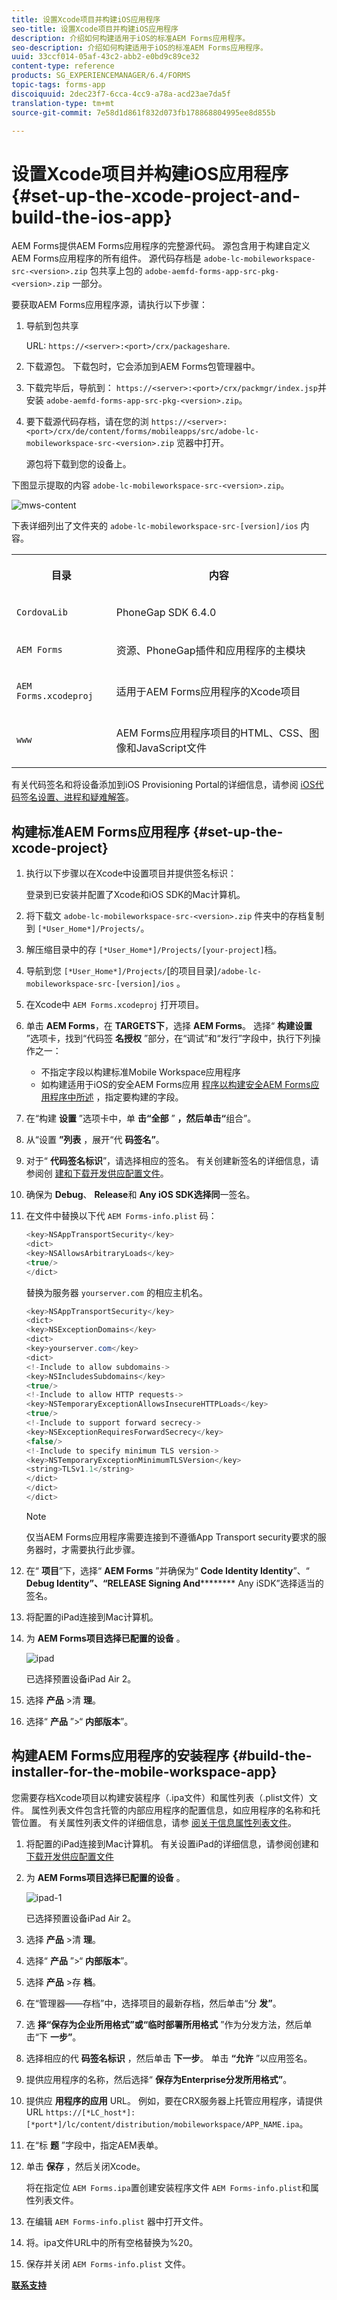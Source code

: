 ```yaml
---
title: 设置Xcode项目并构建iOS应用程序
seo-title: 设置Xcode项目并构建iOS应用程序
description: 介绍如何构建适用于iOS的标准AEM Forms应用程序。
seo-description: 介绍如何构建适用于iOS的标准AEM Forms应用程序。
uuid: 33ccf014-05af-43c2-abb2-e0bd9c89ce32
content-type: reference
products: SG_EXPERIENCEMANAGER/6.4/FORMS
topic-tags: forms-app
discoiquuid: 2dec23f7-6cca-4cc9-a78a-acd23ae7da5f
translation-type: tm+mt
source-git-commit: 7e58d1d861f832d073fb178868804995ee8d855b

---
```



# 设置Xcode项目并构建iOS应用程序 {#set-up-the-xcode-project-and-build-the-ios-app}

AEM Forms提供AEM Forms应用程序的完整源代码。 源包含用于构建自定义AEM Forms应用程序的所有组件。 源代码存档是 `adobe-lc-mobileworkspace-src-<version>.zip` 包共享上包的 `adobe-aemfd-forms-app-src-pkg-<version>.zip` 一部分。

要获取AEM Forms应用程序源，请执行以下步骤：

1. 导航到包共享

   URL: `https://<server>:<port>/crx/packageshare`.

1. 下载源包。 下载包时，它会添加到AEM Forms包管理器中。
1. 下载完毕后，导航到： `https://<server>:<port>/crx/packmgr/index.jsp`并安装 `adobe-aemfd-forms-app-src-pkg-<version>.zip`。

1. 要下载源代码存档，请在您的浏 `https://<server>:<port>/crx/de/content/forms/mobileapps/src/adobe-lc-mobileworkspace-src-<version>.zip` 览器中打开。

   源包将下载到您的设备上。

下图显示提取的内容 `adobe-lc-mobileworkspace-src-<version>.zip`。

![mws-content](assets/mws-content.png)

下表详细列出了文件夹的 `adobe-lc-mobileworkspace-src-[version]/ios` 内容。

<table> 
 <tbody> 
  <tr> 
   <th><p>目录</p> </th> 
   <th><p>内容</p> </th> 
  </tr> 
  <tr> 
   <td><p><code>CordovaLib</code></p> </td> 
   <td><p>PhoneGap SDK 6.4.0</p> </td> 
  </tr> 
  <tr> 
   <td><p><code>AEM Forms</code></p> </td> 
   <td><p>资源、PhoneGap插件和应用程序的主模块</p> </td> 
  </tr> 
  <tr> 
   <td><p><code>AEM Forms.xcodeproj</code></p> </td> 
   <td><p>适用于AEM Forms应用程序的Xcode项目</p> </td> 
  </tr> 
  <tr> 
   <td><p><code>www</code></p> </td> 
   <td><p>AEM Forms应用程序项目的HTML、CSS、图像和JavaScript文件</p> </td> 
  </tr> 
 </tbody> 
</table>

有关代码签名和将设备添加到iOS Provisioning Portal的详细信息，请参阅 [iOS代码签名设置、进程和疑难解答](https://developer.apple.com/library/ios/documentation/IDEs/Conceptual/AppDistributionGuide/MaintainingCertificates/MaintainingCertificates.html)。

## 构建标准AEM Forms应用程序 {#set-up-the-xcode-project}

1. 执行以下步骤以在Xcode中设置项目并提供签名标识：

   登录到已安装并配置了Xcode和iOS SDK的Mac计算机。

1. 将下载文 `adobe-lc-mobileworkspace-src-<version>.zip` 件夹中的存档复制到 `[*User_Home*]/Projects/`。
1. 解压缩目录中的存 `[*User_Home*]/Projects/[your-project]`档。
1. 导航到您 ` [*User_Home*]/Projects/ `[的项目目录]`/adobe-lc-mobileworkspace-src-[version]/ios` 。
1. 在Xcode中 `AEM Forms.xcodeproj` 打开项目。
1. 单击 **AEM Forms**，在 **TARGETS下**，选择 **AEM Forms**。 选择“ **构建设置** ”选项卡，找到“代码签 **名授权** ”部分，在“调试”和“发行”字段中，执行下列操作之一：

   * 不指定字段以构建标准Mobile Workspace应用程序
   * 如构建适用于iOS的安全AEM Forms应用 [程序以构建安全AEM Forms应用程序中所述](/help/forms/using/building-secure-mobile-workspace-app.md) ，指定要构建的字段。

1. 在“构建 **设置** ”选项卡中，单 **击“全部** ” **，然后单击“**&#x200B;组合”。
1. 从“设置 **”列表** ，展开“代 **码签名”**。
1. 对于“ **代码签名标识**”，请选择相应的签名。 有关创建新签名的详细信息，请参阅创 [建和下载开发供应配置文件](https://developer.apple.com/library/ios/documentation/IDEs/Conceptual/AppStoreDistributionTutorial/CreatingYourTeamProvisioningProfile/CreatingYourTeamProvisioningProfile.html)。
1. 确保为 **Debug**、 **Release**&#x200B;和 **Any iOS SDK选择同**&#x200B;一签名。
1. 在文件中替换以下代 `AEM Forms-info.plist` 码：

   ```java
   <key>NSAppTransportSecurity</key>
   <dict>
   <key>NSAllowsArbitraryLoads</key>
   <true/>
   </dict>
   ```

   替换为服务器 `yourserver.com` 的相应主机名。

   ```java
   <key>NSAppTransportSecurity</key>
   <dict>
   <key>NSExceptionDomains</key>
   <dict>
   <key>yourserver.com</key>
   <dict>
   <!-Include to allow subdomains->
   <key>NSIncludesSubdomains</key>
   <true/>
   <!-Include to allow HTTP requests->
   <key>NSTemporaryExceptionAllowsInsecureHTTPLoads</key>
   <true/>
   <!-Include to support forward secrecy->
   <key>NSExceptionRequiresForwardSecrecy</key>
   <false/>
   <!-Include to specify minimum TLS version->
   <key>NSTemporaryExceptionMinimumTLSVersion</key>
   <string>TLSv1.1</string>
   </dict>
   </dict>
   </dict>
   ```

   >[!NOTE]
   >
   >仅当AEM Forms应用程序需要连接到不遵循App Transport security要求的服务器时，才需要执行此步骤。

1. 在“ **项目**”下，选择“ **AEM Forms** ”并确保为“ **Code Identity Identity**”、“ **Debug Identity”、“RELEASE Signing And********** Any iSDK”选择适当的签名。
1. 将配置的iPad连接到Mac计算机。
1. 为 **AEM Forms项目选择已配置的设备** 。

   ![ipad](assets/ipad.png)

   已选择预置设备iPad Air 2。

1. 选择 **产品** >清 **理**。
1. 选择“ **产品** ”>“ **内部版本**”。

## 构建AEM Forms应用程序的安装程序 {#build-the-installer-for-the-mobile-workspace-app}

您需要存档Xcode项目以构建安装程序（.ipa文件）和属性列表（.plist文件）文件。 属性列表文件包含托管的内部应用程序的配置信息，如应用程序的名称和托管位置。 有关属性列表文件的详细信息，请参 [阅关于信息属性列表文件](https://developer.apple.com/library/ios/#documentation/general/Reference/InfoPlistKeyReference/Articles/AboutInformationPropertyListFiles.html)。

1. 将配置的iPad连接到Mac计算机。 有关设置iPad的详细信息，请参阅创建和 [下载开发供应配置文件](https://developer.apple.com/library/ios/documentation/IDEs/Conceptual/AppStoreDistributionTutorial/CreatingYourTeamProvisioningProfile/CreatingYourTeamProvisioningProfile.html)
1. 为 **AEM Forms项目选择已配置的设备** 。

   ![ipad-1](assets/ipad-1.png)

   已选择预置设备iPad Air 2。

1. 选择 **产品** >清 **理**。
1. 选择“ **产品** ”>“ **内部版本**”。
1. 选择 **产品** >存 **档**。
1. 在“管理器——存档”中，选择项目的最新存档，然后单击“分 **发”**。
1. 选 **择“保存为企业所用格式”或“临时部署所用格式** ”作为分发方法，然后单击“下 **一步”**。
1. 选择相应的代 **码签名标识** ，然后单击 **下一步**。 单击 **“允许** ”以应用签名。
1. 提供应用程序的名称，然后选择“ **保存为Enterprise分发所用格式”**。
1. 提供应 **用程序的应用** URL。 例如，要在CRX服务器上托管应用程序，请提供URL `https://[*LC_host*]:[*port*]/lc/content/distribution/mobileworkspace/APP_NAME.ipa`。
1. 在“标 **题** ”字段中，指定AEM表单。
1. 单击 **保存** ，然后关闭Xcode。

   将在指定位 `AEM Forms.ipa`置创建安装程序文件 `AEM Forms-info.plist`和属性列表文件。

1. 在编辑 `AEM Forms-info.plist` 器中打开文件。
1. 将。ipa文件URL中的所有空格替换为%20。
1. 保存并关闭 `AEM Forms-info.plist` 文件。

**[联系支持](https://www.adobe.com/account/sign-in.supportportal.html)**
